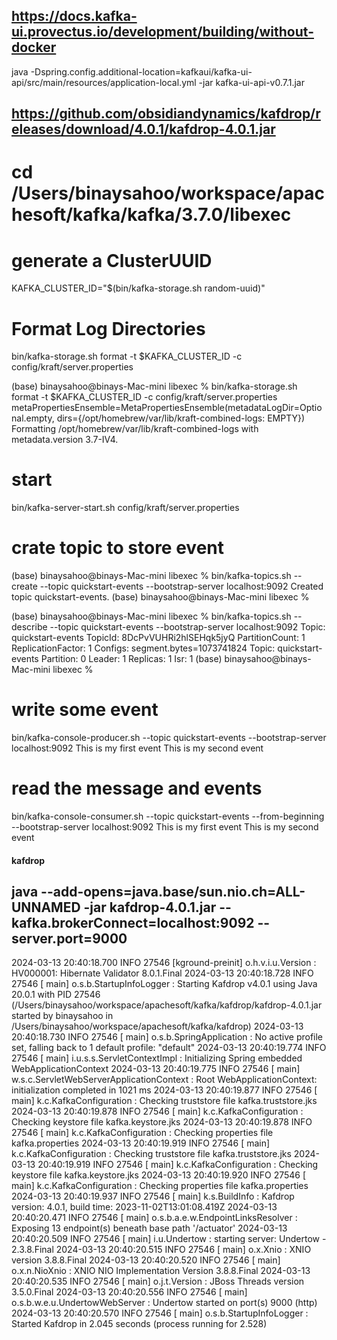 ## https://docs.kafka-ui.provectus.io/development/building/without-docker

java -Dspring.config.additional-location=kafkaui/kafka-ui-api/src/main/resources/application-local.yml -jar kafka-ui-api-v0.7.1.jar 


## https://github.com/obsidiandynamics/kafdrop/releases/download/4.0.1/kafdrop-4.0.1.jar


# cd  /Users/binaysahoo/workspace/apachesoft/kafka/kafka/3.7.0/libexec


# generate a ClusterUUID
KAFKA_CLUSTER_ID="$(bin/kafka-storage.sh random-uuid)"


# Format Log Directories

bin/kafka-storage.sh format -t $KAFKA_CLUSTER_ID -c config/kraft/server.properties


(base) binaysahoo@binays-Mac-mini libexec % bin/kafka-storage.sh format -t $KAFKA_CLUSTER_ID -c config/kraft/server.properties
metaPropertiesEnsemble=MetaPropertiesEnsemble(metadataLogDir=Optional.empty, dirs={/opt/homebrew/var/lib/kraft-combined-logs: EMPTY})
Formatting /opt/homebrew/var/lib/kraft-combined-logs with metadata.version 3.7-IV4.


# start
bin/kafka-server-start.sh config/kraft/server.properties


# crate topic to store event
(base) binaysahoo@binays-Mac-mini libexec % bin/kafka-topics.sh --create --topic quickstart-events --bootstrap-server localhost:9092
Created topic quickstart-events.
(base) binaysahoo@binays-Mac-mini libexec % 


(base) binaysahoo@binays-Mac-mini libexec % bin/kafka-topics.sh --describe --topic quickstart-events --bootstrap-server localhost:9092
Topic: quickstart-events	TopicId: 8DcPvVUHRi2hlSEHqk5jyQ	PartitionCount: 1	ReplicationFactor: 1	Configs: segment.bytes=1073741824
	Topic: quickstart-events	Partition: 0	Leader: 1	Replicas: 1	Isr: 1
(base) binaysahoo@binays-Mac-mini libexec % 


# write some event 
bin/kafka-console-producer.sh --topic quickstart-events --bootstrap-server localhost:9092
This is my first event
This is my second event

# read the message and events
bin/kafka-console-consumer.sh --topic quickstart-events --from-beginning --bootstrap-server localhost:9092
This is my first event
This is my second event


#### kafdrop

## java --add-opens=java.base/sun.nio.ch=ALL-UNNAMED -jar kafdrop-4.0.1.jar --kafka.brokerConnect=localhost:9092 --server.port=9000

2024-03-13 20:40:18.700  INFO 27546 [kground-preinit] o.h.v.i.u.Version                        : HV000001: Hibernate Validator 8.0.1.Final
2024-03-13 20:40:18.728  INFO 27546 [           main] o.s.b.StartupInfoLogger                  : Starting Kafdrop v4.0.1 using Java 20.0.1 with PID 27546 (/Users/binaysahoo/workspace/apachesoft/kafka/kafdrop/kafdrop-4.0.1.jar started by binaysahoo in /Users/binaysahoo/workspace/apachesoft/kafka/kafdrop)
2024-03-13 20:40:18.730  INFO 27546 [           main] o.s.b.SpringApplication                  : No active profile set, falling back to 1 default profile: "default"
2024-03-13 20:40:19.774  INFO 27546 [           main] i.u.s.s.ServletContextImpl               : Initializing Spring embedded WebApplicationContext
2024-03-13 20:40:19.775  INFO 27546 [           main] w.s.c.ServletWebServerApplicationContext : Root WebApplicationContext: initialization completed in 1021 ms
2024-03-13 20:40:19.877  INFO 27546 [           main] k.c.KafkaConfiguration                   : Checking truststore file kafka.truststore.jks
2024-03-13 20:40:19.878  INFO 27546 [           main] k.c.KafkaConfiguration                   : Checking keystore file kafka.keystore.jks
2024-03-13 20:40:19.878  INFO 27546 [           main] k.c.KafkaConfiguration                   : Checking properties file kafka.properties
2024-03-13 20:40:19.919  INFO 27546 [           main] k.c.KafkaConfiguration                   : Checking truststore file kafka.truststore.jks
2024-03-13 20:40:19.919  INFO 27546 [           main] k.c.KafkaConfiguration                   : Checking keystore file kafka.keystore.jks
2024-03-13 20:40:19.920  INFO 27546 [           main] k.c.KafkaConfiguration                   : Checking properties file kafka.properties
2024-03-13 20:40:19.937  INFO 27546 [           main] k.s.BuildInfo                            : Kafdrop version: 4.0.1, build time: 2023-11-02T13:01:08.419Z
2024-03-13 20:40:20.471  INFO 27546 [           main] o.s.b.a.e.w.EndpointLinksResolver        : Exposing 13 endpoint(s) beneath base path '/actuator'
2024-03-13 20:40:20.509  INFO 27546 [           main] i.u.Undertow                             : starting server: Undertow - 2.3.8.Final
2024-03-13 20:40:20.515  INFO 27546 [           main] o.x.Xnio                                 : XNIO version 3.8.8.Final
2024-03-13 20:40:20.520  INFO 27546 [           main] o.x.n.NioXnio                            : XNIO NIO Implementation Version 3.8.8.Final
2024-03-13 20:40:20.535  INFO 27546 [           main] o.j.t.Version                            : JBoss Threads version 3.5.0.Final
2024-03-13 20:40:20.556  INFO 27546 [           main] o.s.b.w.e.u.UndertowWebServer            : Undertow started on port(s) 9000 (http)
2024-03-13 20:40:20.570  INFO 27546 [           main] o.s.b.StartupInfoLogger                  : Started Kafdrop in 2.045 seconds (process running for 2.528)


